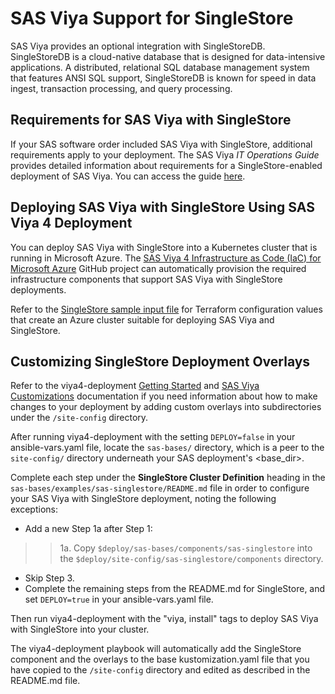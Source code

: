 # SAS Viya Support for SingleStore

SAS Viya provides an optional integration with SingleStoreDB. SingleStoreDB is a cloud-native database that is designed for data-intensive applications. A distributed, relational SQL database management system that features ANSI SQL support, SingleStoreDB is known for speed in data ingest, transaction processing, and query processing. 

## Requirements for SAS Viya with SingleStore

If your SAS software order included SAS Viya with SingleStore, additional requirements apply to your deployment. The SAS Viya _IT Operations Guide_ provides detailed information about requirements for a SingleStore-enabled deployment of SAS Viya. You can access the guide [here](https://documentation.sas.com/doc/en/itopscdc/default/itopssr/n0jq6u1duu7sqnn13cwzecyt475u.htm#n0qs42c42o8jjzn12ib4276fk7pb).

## Deploying SAS Viya with SingleStore Using SAS Viya 4 Deployment

You can deploy SAS Viya with SingleStore into a Kubernetes cluster that is running in Microsoft Azure. The [SAS Viya 4 Infrastructure as Code (IaC) for Microsoft Azure](https://github.com/sassoftware/viya4-iac-azure) GitHub project can automatically provision the required infrastructure components that support SAS Viya with SingleStore deployments. 

Refer to the [SingleStore sample input file](https://github.com/sassoftware/viya4-iac-azure/blob/main/examples/sample-input-singlestore.tfvars) for Terraform configuration values that create an Azure cluster suitable for deploying SAS Viya and SingleStore.

## Customizing SingleStore Deployment Overlays

Refer to the viya4-deployment [Getting Started](https://github.com/sassoftware/viya4-deployment#getting-started) and [SAS Viya Customizations](https://github.com/sassoftware/viya4-deployment#sas-viya-customizations) documentation if you need information about how to make changes to your deployment by adding custom overlays into subdirectories under the `/site-config` directory.

After running viya4-deployment with the setting `DEPLOY=false` in your ansible-vars.yaml file, locate the `sas-bases/` directory, which is a peer to the `site-config/` directory underneath your SAS deployment's <base_dir>.

Complete each step under the **SingleStore Cluster Definition** heading in the `sas-bases/examples/sas-singlestore/README.md` file in order to configure your SAS Viya with SingleStore deployment, noting the following exceptions:

- Add a new Step 1a after Step 1:

>>1a. Copy `$deploy/sas-bases/components/sas-singlestore` into the `$deploy/site-config/sas-singlestore/components` directory.

- Skip Step 3.  
- Complete the remaining steps from the README.md for SingleStore, and set `DEPLOY=true` in your ansible-vars.yaml file. 

Then run viya4-deployment with the "viya, install" tags to deploy SAS Viya with SingleStore into your cluster.

The viya4-deployment playbook will automatically add the SingleStore component and the overlays to the base kustomization.yaml file that you have copied to the `/site-config` directory and edited as described in the README.md file.

